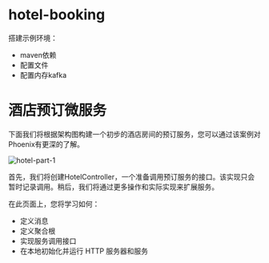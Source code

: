 # hotel-booking
搭建示例环境：
- maven依赖
- 配置文件
- 配置内存kafka

# 酒店预订微服务
下面我们将根据架构图构建一个初步的酒店房间的预订服务，您可以通过该案例对Phoenix有更深的了解。

![hotel-part-1](https://user-images.githubusercontent.com/65016157/143406219-36494065-1228-4719-a329-873751b558a4.png)

首先，我们将创建HotelController，一个准备调用预订服务的接口。该实现只会暂时记录调用。稍后，我们将通过更多操作和实际实现来扩展服务。

在此页面上，您将学习如何：
- 定义消息
- 定义聚合根
- 实现服务调用接口
- 在本地初始化并运行 HTTP 服务器和服务

